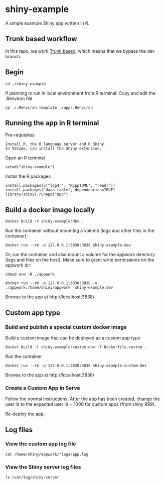 # shiny-example
A simple example Shiny app written in R.

## Trunk based workflow
In this repo, we work [Trunk based](https://www.toptal.com/software/trunk-based-development-git-flow), which means that we bypass the dev branch.

## Begin

    cd ./shiny-example

If planning to run in local environment from R terminal:
Copy and edit the .Renviron file

    cp ./.Renviron.template ./app/.Renviron

## Running the app in R terminal

Pre-requisites

    Install R, the R language server and R Shiny.
    In VSCode, can install the Shiny extension.

Open an R terminal

    setwd("shiny-example")

Install the R packages

    install.packages(c("log4r", "RcppTOML", "readr"))
    install.packages("data.table", dependencies=TRUE)
    library(shiny);runApp("app")


## Build a docker image locally

    docker build -t shiny-example:dev .

Run the container without mounting a volume (logs and other files in the container):

    docker run --rm -p 127.0.0.1:3838:3838 shiny-example:dev

Or, run the container and also mount a volume for the appwork directory (logs and files on the host).
Make sure to grant write permissions on the appwork dir:

    chmod o+w -R ./appwork

    docker run --rm -p 127.0.0.1:3838:3838 -v ./appwork:/home/shiny/appwork  shiny-example:dev


Browse to the app at  http://localhost:3838/


## Custom app type

### Build and publish a special custom docker image

Build a custom image that can be deployed as a custom app type

    docker build -t shiny-example:custom-dev -f Dockerfile.custom .

Run the container

    docker run --rm -p 127.0.0.1:3838:3838 shiny-example:custom-dev

Browse to the app at  http://localhost:3838/

### Create a Custom App in Serve

Follow the normal instructions. After the app has been created, change the
user id to the expected user id = 1000 for custom apps (from shiny 999).

Re-deploy the app.


## Log files

### View the custom app log file

    cat /home/shiny/appwork/rlogs/app.log

### View the Shiny server log files

    ls /var/log/shiny-server
